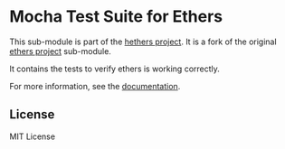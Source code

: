 Mocha Test Suite for Ethers
===========================

This sub-module is part of the [hethers project](https://github.com/hashgraph/hethers.js). It is a fork of the original [ethers project](https://github.com/ethers-io/ethers.js) sub-module.

It contains the tests to verify ethers is working correctly.

For more information, see the [documentation](https://docs.ethers.io/v5/testing/).

License
-------

MIT License
